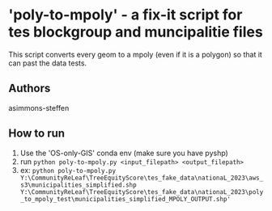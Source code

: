 
# 'poly-to-mpoly' - a fix-it script for tes blockgroup and muncipalitie files

This script converts every geom to a mpoly (even if it is a polygon) so that it can past the data tests.


## Authors

asimmons-steffen

## How to run

1) Use the 'OS-only-GIS' conda env (make sure you have pyshp)
2) run `python poly-to-mpoly.py <input_filepath> <output_filepath>` 
3) ex: `python poly-to-mpoly.py Y:\CommunityReLeaf\TreeEquityScore\tes_fake_data\nationaL_2023\aws_s3\municipalities_simplified.shp Y:\CommunityReLeaf\TreeEquityScore\tes_fake_data\nationaL_2023\poly_to_mpoly_test\municipalities_simplified_MPOLY_OUTPUT.shp'` 

